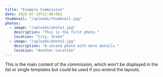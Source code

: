 ```yaml
---
title: "Example Commission"
date: 2025-07-19T12:00:00Z
thumbnail: "/uploads/thumbnail.jpg"
photos:
  - image: "/uploads/photo1.jpg"
    description: "This is the first photo."
    location: "City, State"
  - image: "/uploads/photo2.jpg"
    description: "A second photo with more details."
    location: "Another Location"
---
```


This is the main content of the commission, which won't be displayed in the list or single templates but could be used if you extend the layouts.
